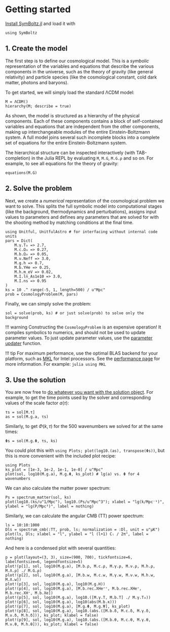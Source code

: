 # Getting started

[Install SymBoltz.jl](@ref "Installation") and load it with
```@example getting_started
using SymBoltz
```

## 1. Create the model

The first step is to define our cosmological model.
This is a *symbolic* representation of the variables and equations that describe the various components in the universe, such as the theory of gravity (like general relativity) and particle species (like the cosmological constant, cold dark matter, photons and baryons).

To get started, we will simply load the standard ΛCDM model:
```@example getting_started
M = ΛCDM()
hierarchy(M; describe = true)
```
As shown, the model is structured as a hierarchy of the physical components.
Each of these components contains a block of self-contained variables and equations that are independent from the other components, making up interchangeable modules of the entire Einstein-Boltzmann system.
A full model joins several such incomplete blocks into a complete set of equations for the entire Einstein-Boltzmann system.

The hierarchical structure can be inspected interactively (with TAB-completion) in the Julia REPL by evaluating `M`, `M.G`, `M.G.ρ` and so on.
For example, to see all equations for the theory of gravity:
```@example getting_started
equations(M.G)
```

## 2. Solve the problem

Next, we create a *numerical* representation of the cosmological problem we want to solve.
This splits the full symbolic model into computational stages (like the background, thermodynamics and perturbations), assigns input values to parameters and defines any parameters that are solved for with the shooting method by matching conditions at the final time.
```@example getting_started
using Unitful, UnitfulAstro # for interfacing without internal code units
pars = Dict(
    M.γ.T₀ => 2.7,
    M.c.Ω₀ => 0.27,
    M.b.Ω₀ => 0.05,
    M.ν.Neff => 3.0,
    M.g.h => 0.7,
    M.b.YHe => 0.25,
    M.h.m_eV => 0.02,
    M.I.ln_As1e10 => 3.0,
    M.I.ns => 0.95
)
ks = 10 .^ range(-5, 1, length=500) / u"Mpc"
prob = CosmologyProblem(M, pars)
```
Finally, we can simply solve the problem:

```@example getting_started
sol = solve(prob, ks) # or just solve(prob) to solve only the background
```

!!! warning
    Constructing the `CosmologyProblem` is an expensive operation!
    It compiles symbolics to numerics, and should not be used to update parameter values.
    To just update parameter values, use the [parameter updater](@ref "Updating the parameters") function.

!!! tip
    For maximum performance, use the optimal BLAS backend for your platform, such as [MKL](https://github.com/JuliaLinearAlgebra/MKL.jl) for Intel processors.
    See the [performance page](@ref "Performance and benchmarks") for more information.
    For example:
    ```julia
    using MKL
    ```

## 3. Use the solution

You are now free to [do whatever you want with the solution object](@ref "Solving models").
For example, to get the time points used by the solver and corresponding values of the scale factor $a(τ)$:
```@example getting_started
τs = sol[M.τ]
as = sol(M.g.a, τs)
```
Similarly, to get $\Phi(k,τ)$ for the 500 wavenumbers we solved for at the same times:
```@example getting_started
Φs = sol(M.g.Φ, τs, ks)
```

You could plot this with `using Plots; plot(log10.(as), transpose(Φs))`, but this is more convenient with the included plot recipe:
```@example getting_started
using Plots
ks_plot = [1e-3, 1e-2, 1e-1, 1e-0] / u"Mpc"
plot(sol, log10(M.g.a), M.g.Φ, ks_plot) # lg(a) vs. Φ for 4 wavenumbers
```

We can also calculate the matter power spectrum:
```@example getting_started
Ps = spectrum_matter(sol, ks)
plot(log10.(ks/u"1/Mpc"), log10.(Ps/u"Mpc^3"); xlabel = "lg(k/Mpc⁻¹)", ylabel = "lg(P/Mpc³)", label = nothing)
```
Similarly, we can calculate the angular CMB (TT) power spectrum:
```@example getting_started
ls = 10:10:1000
Dls = spectrum_cmb(:TT, prob, ls; normalization = :Dl, unit = u"μK")
plot(ls, Dls; xlabel = "l", ylabel = "l (l+1) Cₗ / 2π", label = nothing)
```

And here is a condensed plot with several quantities:
```@example getting_started
p = plot(layout=(3, 3), size=(900, 700), tickfontsize=6, labelfontsize=6, legendfontsize=5)
plot!(p[1], sol, log10(M.g.a), [M.b.ρ, M.c.ρ, M.γ.ρ, M.ν.ρ, M.h.ρ, M.Λ.ρ] ./ M.G.ρ)
plot!(p[2], sol, log10(M.g.a), [M.b.w, M.c.w, M.γ.w, M.ν.w, M.h.w, M.Λ.w])
plot!(p[3], sol, log10(M.g.a), log10(M.g.H))
plot!(p[4], sol, log10(M.g.a), [M.b.rec.XHe⁺⁺, M.b.rec.XHe⁺, M.b.rec.XH⁺, M.b.Xe])
plot!(p[5], sol, log10(M.g.a), log10.([M.γ.T, M.b.T] ./ M.γ.T₀))
plot!(p[6], sol, log10(M.g.a), log10(abs(M.b.κ)))
plot!(p[7], sol, log10(M.g.a), [M.g.Φ, M.g.Ψ], ks_plot)
plot!(p[8], sol, log10(M.g.a), log10.(abs.([M.b.δ, M.c.δ, M.γ.δ, M.ν.δ, M.h.δ])), ks_plot; klabel = false)
plot!(p[9], sol, log10(M.g.a), log10.(abs.([M.b.θ, M.c.θ, M.γ.θ, M.ν.θ, M.h.θ])), ks_plot; klabel = false)
```
